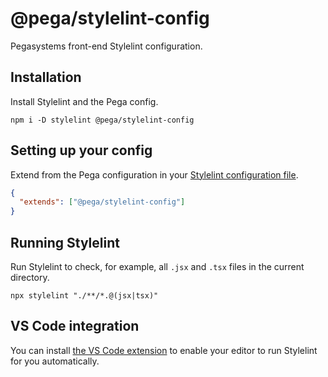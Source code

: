 # @pega/stylelint-config

Pegasystems front-end Stylelint configuration.

## Installation

Install Stylelint and the Pega config.

```shell
npm i -D stylelint @pega/stylelint-config
```

## Setting up your config

Extend from the Pega configuration in your [Stylelint configuration file](https://stylelint.io/user-guide/configure).

```json
{
  "extends": ["@pega/stylelint-config"]
}
```

## Running Stylelint

Run Stylelint to check, for example, all `.jsx` and `.tsx` files in the current directory.

```shell
npx stylelint "./**/*.@(jsx|tsx)"
```

## VS Code integration

You can install [the VS Code extension](https://marketplace.visualstudio.com/items?itemName=stylelint.vscode-stylelint) to enable your editor to run Stylelint for you automatically.
